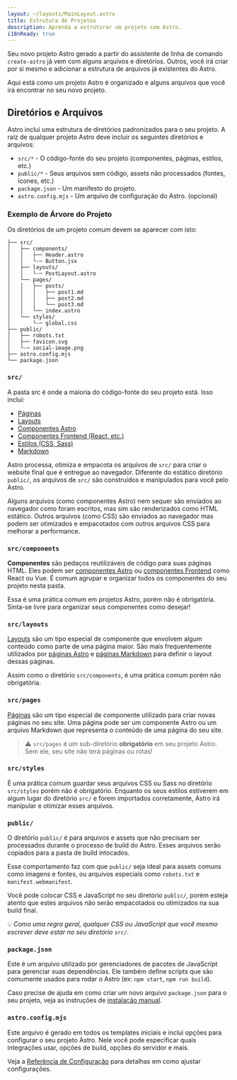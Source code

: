 ```yaml
---
layout: ~/layouts/MainLayout.astro
title: Estrutura de Projetos
description: Aprenda a estruturar um projeto com Astro.
i18nReady: true
---
```


Seu novo projeto Astro gerado a partir do assistente de linha de comando `create-astro` já vem com alguns arquivos e diretórios. Outros, você irá criar por si mesmo e adicionar a estrutura de arquivos já existentes do Astro.

Aqui está como um projeto Astro é organizado e alguns arquivos que você irá encontrar no seu novo projeto.


## Diretórios e Arquivos

Astro inclui uma estrutura de diretórios padronizados para o seu projeto. A raíz de qualquer projeto Astro deve incluir os seguintes diretórios e arquivos:

- `src/*` - O código-fonte do seu projeto (componentes, páginas, estilos, etc.)
- `public/*` - Seus arquivos sem código, assets não processados (fontes, ícones, etc.)
- `package.json` - Um manifesto do projeto.
- `astro.config.mjs` - Um arquivo de configuração do Astro. (opcional)

### Exemplo de Árvore do Projeto

Os diretórios de um projeto comum devem se aparecer com isto:

```
├── src/
│   ├── components/
│   │   ├── Header.astro
│   │   └-─ Button.jsx
│   ├── layouts/
│   │   └-─ PostLayout.astro
│   └── pages/
│   │   ├── posts/
│   │   │   ├── post1.md
│   │   │   ├── post2.md
│   │   │   └── post3.md
│   │   └── index.astro
│   └── styles/
│       └-─ global.css
├── public/
│   ├── robots.txt
│   ├── favicon.svg
│   └-─ social-image.png
├── astro.config.mjs
└── package.json

```

### `src/`

A pasta src é onde a maioria do código-fonte do seu projeto está. Isso inclui:

- [Páginas](/pt-BR/core-concepts/astro-pages/)
- [Layouts](/pt-BR/core-concepts/layouts/)
- [Componentes Astro](/pt-BR/core-concepts/astro-components/)
- [Componentes Frontend (React, etc.)](/pt-BR/core-concepts/framework-components/)
- [Estilos (CSS, Sass)](/pt-BR/guides/styling/)
- [Markdown](/pt-BR/guides/markdown-content/)

Astro processa, otimiza e empacota os arquivos de `src/` para criar o website final que é entregue ao navegador. Diferente do estático diretório `public/`, os arquivos de `src/` são construídos e manipulados para você pelo Astro.

Alguns arquivos (como componentes Astro) nem sequer são enviados ao navegador como foram escritos, mas sim são renderizados como HTML estático. Outros arquivos (como CSS) são enviados ao navegador mas podem ser otimizados e empacotados com outros arquivos CSS para melhorar a performance.

### `src/components`

**Componentes** são pedaços reutilizáveis de código para suas páginas HTML. Eles podem ser [componentes Astro](/pt-BR/core-concepts/astro-components/) ou [componentes Frontend](/pt-BR/core-concepts/framework-components/) como React ou Vue. É comum agrupar e organizar todos os componentes do seu projeto nesta pasta.

Essa é uma prática comum em projetos Astro, porém não é obrigatória. Sinta-se livre para organizar seus componentes como desejar!

### `src/layouts`

[Layouts](/pt-BR/core-concepts/layouts/) são um tipo especial de componente que envolvem algum conteúdo como parte de uma página maior. São mais frequentemente utilizados por [páginas Astro](/pt-BR/core-concepts/astro-pages/) e [páginas Markdown](/pt-BR/guides/markdown-content/) para definir o layout dessas páginas.

Assim como o diretório `src/components`, é uma prática comum porém não obrigatória.

### `src/pages`

[Páginas](/pt-BR/core-concepts/astro-pages/) são um tipo especial de componente utilizado para criar novas páginas no seu site. Uma página pode ser um componente Astro ou um arquivo Markdown que representa o conteúdo de uma página do seu site.

> ⚠️  `src/pages` é um sub-diretório **obrigatório** em seu projeto Astro. Sem ele, seu site não terá páginas ou rotas!

### `src/styles`

É uma prática comum guardar seus arquivos CSS ou Sass no diretório `src/styles` porém não é obrigatório. Enquanto os seus estilos estiverem em algum lugar do diretório `src/` e forem importados corretamente, Astro irá manipular e otimizar esses arquivos.

### `public/`

O diretório `public/` é para arquivos e assets que não precisam ser processados durante o processo de build do Astro. Esses arquivos serão copiados para a pasta de build intocados.

Esse comportamento faz com que `public/` seja ideal para assets comuns como imagens e fontes, ou arquivos especiais como `robots.txt` e `manifest.webmanifest`.

Você pode colocar CSS e JavaScript no seu diretório `public/`, porém esteja atento que estes arquivos não serão empacotados ou otimizados na sua build final.

 💡 *Como uma regra geral, qualquer CSS ou JavaScript que você mesmo escrever deve estar no seu diretório `src/`.*

### `package.json`

Este é um arquivo utilizado por gerenciadores de pacotes de JavaScript para gerenciar suas dependências. Ele também define scripts que são comumente usados para rodar o Astro (ex: `npm start`, `npm run build`).

Caso precise de ajuda em como criar um novo arquivo `package.json` para o seu projeto, veja as instruções de [instalação manual](/pt-BR/install/manual/).

### `astro.config.mjs`

Este arquivo é gerado em todos os templates iniciais e inclui opções para configurar o seu projeto Astro. Nele você pode especificar quais integrações usar, opções de build, opções do servidor e mais.

Veja a [Referência de Configuração](/pt-BR/reference/configuration-reference/#article) para detalhas em como ajustar configurações.
